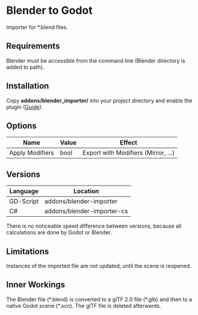 # Blender to Godot

Importer for \*.blend files.

## Requirements

Blender must be accessible from the command line (Blender directory is added to path).

## Installation

Copy **addons/blender_importer/** into your project directory and enable the plugin ([Guide](https://docs.godotengine.org/en/stable/tutorials/plugins/editor/installing_plugins.html)).


## Options

| Name            | Value | Effect                              |
|-----------------|-------|-------------------------------------|
| Apply Modifiers | bool  | Export with Modifiers (Mirror, ...) |


## Versions
Language | Location
---------|--------
GD-Script| addons/blender-importer
C#   | addons/blender-importer-cs

There is no noticeable speed difference between versions, because all calculations are done by Godot or Blender.

## Limitations

Instances of the imported file are not updated, until the scene is reopened.

## Inner Workings

The Blender file (\*.blend) is converted to a glTF 2.0 file (\*.glb) and then to a native Godot scene (\*.scn). The glTF file is deleted afterwards.
